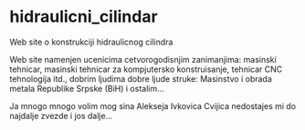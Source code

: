 # hidraulicni_cilindar
Web site o konstrukciji hidraulicnog cilindra

Web site namenjen ucenicima cetvorogodisnjim zanimanjima: masinski tehnicar, masinski tehnicar za kompjutersko konstruisanje, tehnicar CNC tehnologija itd., dobrim ljudima dobre ljude struke: Masinstvo i obrada metala Republike Srpske (BiH) i ostalim...

Ja mnogo mnogo volim mog sina Alekseja Ivkovica Cvijica nedostajes mi do najdalje zvezde i jos dalje...

